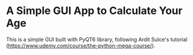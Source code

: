 # A Simple GUI App to Calculate Your Age

This is a simple GUI built with PyQT6 library, following Ardit Sulce's tutorial (https://www.udemy.com/course/the-python-mega-course/).
